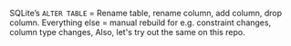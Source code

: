 SQLite’s `ALTER TABLE` = Rename table, rename column, add column, drop column.
Everything else = manual rebuild for e.g. constraint changes, column type changes, Also, let's try out the same on this repo. 